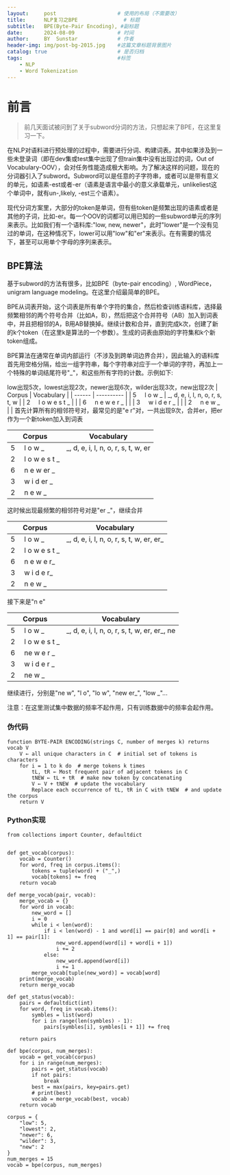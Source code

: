 ```yaml
---
layout:     post   				    # 使用的布局（不需要改）
title:      NLP复习之BPE 				# 标题 
subtitle:   BPE(Byte-Pair Encoding), #副标题
date:       2024-08-09 				# 时间
author:     BY 	Sunstar				# 作者
header-img: img/post-bg-2015.jpg 	#这篇文章标题背景图片
catalog: true 						# 是否归档
tags:								#标签
    - NLP
    - Word Tokenization
---
```

# 前言
>前几天面试被问到了关于subword分词的方法，只想起来了BPE，在这里复习一下。

在NLP对语料进行预处理的过程中，需要进行分词、构建词表。其中如果涉及到一些未登录词（即在dev集或test集中出现了但train集中没有出现过的词，Out of Vocabulary-OOV），会对任务性能造成极大影响。为了解决这样的问题，现在的分词器引入了subword。Subword可以是任意的子字符串，或者可以是带有意义的单元，如语素-est或者-er（语素是语言中最小的意义承载单元，unlikeliest这个单词中，就有un-,likely, -est三个语素）。

现代分词方案里，大部分的token是单词，但有些token是频繁出现的语素或者是其他的子词，比如-er。每一个OOV的词都可以用已知的一些subword单元的序列来表示。比如我们有一个语料库:"low, new, newer"，此时"lower"是一个没有见过的单词，在这种情况下，lower可以用"low"和"er"来表示。在有需要的情况下，甚至可以用单个字母的序列来表示。

## BPE算法
基于subword的方法有很多，比如BPE（byte-pair encoding）, WordPiece，unigram language modeling。在这里介绍最简单的BPE。

BPE从词表开始，这个词表是所有单个字符的集合，然后检查训练语料库，选择最频繁相邻的两个符号合并（比如A，B），然后把这个合并符号（AB）加入到词表中，并且把相邻的A，B用AB替换掉。继续计数和合并，直到完成k次，创建了新的k个token（在这里k是算法的一个参数）。生成的词表由原始的字符集和k个新token组成。

BPE算法在通常在单词内部运行（不涉及到跨单词边界合并），因此输入的语料库首先用空格分隔，给出一组字符串，每个字符串对应于一个单词的字符，再加上一个特殊的单词结尾符号"_"，和这些所有字符的计数。示例如下:

low出现5次，lowest出现2次，newer出现6次，wilder出现3次，new出现2次
| Corpus | Vocabulary |
| ------ | ---------- |
| 5 $~~~$ l o w _ | _, d, e, i, l, n, o, r, s, t, w |
| 2 $~~~$ l o w e s t _ | |
| 6 $~~~$ n e w e r _ | |
| 3 $~~~$ w i d e r _ | |
| 2 $~~~$ n e w _ | |
首先计算所有的相邻符号对，最常见的是"e r"对，一共出现9次，合并er，把er作为一个新token加入到词表

| Corpus | Vocabulary |
| ------ | ---------- |
| 5 $~~~$ l o w _ | _, d, e, i, l, n, o, r, s, t, w, er |
| 2 $~~~$ l o w e s t _ | |
| 6 $~~~$ n e w er _ | |
| 3 $~~~$ w i d er _ | |
| 2 $~~~$ n e w _ | |

这时候出现最频繁的相邻符号对是"er _"，继续合并

| Corpus | Vocabulary |
| ------ | ---------- |
| 5 $~~~$ l o w _ | \_, d, e, i, l, n, o, r, s, t, w, er, er\_ |
| 2 $~~~$ l o w e s t _ | |
| 6 $~~~$ n e w e r_ | |
| 3 $~~~$ w i d e r_ | |
| 2 $~~~$ n e w _ | |

接下来是"n e"

| Corpus | Vocabulary |
| ------ | ---------- |
| 5 $~~~$ l o w _ | _, d, e, i, l, n, o, r, s, t, w, er, er\_, ne |
| 2 $~~~$ l o w e s t _ | |
| 6 $~~~$ ne w e r _ | |
| 3 $~~~$ w i d e r _ | |
| 2 $~~~$ ne w _ | |

继续进行，分别是"ne w", "l o", "lo w", "new er_", "low _"...

注意：在这里测试集中数据的频率不起作用，只有训练数据中的频率会起作用。

### 伪代码
```
function BYTE-PAIR ENCODING(strings C, number of merges k) returns vocab V
    V ← all unique characters in C  # initial set of tokens is characters
    for i = 1 to k do  # merge tokens k times
        tL, tR ← Most frequent pair of adjacent tokens in C
        tNEW ← tL + tR  # make new token by concatenating
        V ← V + tNEW  # update the vocabulary
        Replace each occurrence of tL, tR in C with tNEW  # and update the corpus
    return V
```

### Python实现
```python
from collections import Counter, defaultdict


def get_vocab(corpus):
    vocab = Counter()
    for word, freq in corpus.items():
        tokens = tuple(word) + ("_",)
        vocab[tokens] += freq
    return vocab

def merge_vocab(pair, vocab):
    merge_vocab = {}
    for word in vocab:
        new_word = []
        i = 0
        while i < len(word):
            if i < len(word) - 1 and word[i] == pair[0] and word[i + 1] == pair[1]:
                new_word.append(word[i] + word[i + 1])
                i += 2
            else:
                new_word.append(word[i])
                i += 1
        merge_vocab[tuple(new_word)] = vocab[word]
    print(merge_vocab)
    return merge_vocab

def get_status(vocab):
    pairs = defaultdict(int)
    for word, freq in vocab.items():
        symbles = list(word)
        for i in range(len(symbles) - 1):
            pairs[symbles[i], symbles[i + 1]] += freq

    return pairs

def bpe(corpus, num_merges):
    vocab = get_vocab(corpus)
    for i in range(num_merges):
        pairs = get_status(vocab)
        if not pairs:
            break
        best = max(pairs, key=pairs.get)
        # print(best)
        vocab = merge_vocab(best, vocab)
    return vocab

corpus = {
    "low": 5,
    "lowest": 2,
    "newer": 6,
    "wilder": 3,
    "new": 2
}
num_merges = 15
vocab = bpe(corpus, num_merges)
```